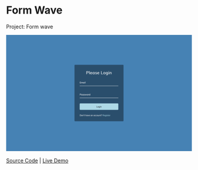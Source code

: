 # Form Wave

Project: Form wave

![cover](cover.png)

[Source Code](./README.md) | [Live Demo](https://josephgattuso.github.io/js-projects/form-wave/index)
